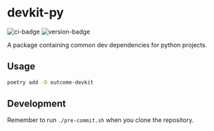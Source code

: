 # devkit-py
![ci-badge](https://github.com/outcome-co/devkit-py/workflows/Release/badge.svg?branch=v3.5.8) ![version-badge](https://img.shields.io/badge/version-3.5.8-brightgreen)

A package containing common dev dependencies for python projects.

## Usage

```sh
poetry add -D outcome-devkit
```

## Development

Remember to run `./pre-commit.sh` when you clone the repository.
